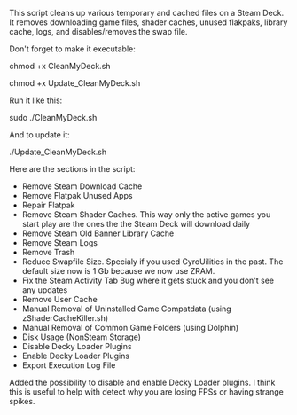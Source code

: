 This script cleans up various temporary and cached files on a Steam Deck.
It removes downloading game files, shader caches, unused flakpaks, library cache, logs, and disables/removes the swap file.

Don't forget to make it executable:

chmod +x CleanMyDeck.sh

chmod +x Update_CleanMyDeck.sh

Run it like this:

sudo ./CleanMyDeck.sh

And to update it:

./Update_CleanMyDeck.sh


Here are the sections in the script:
- Remove Steam Download Cache
- Remove Flatpak Unused Apps
- Repair Flatpak
- Remove Steam Shader Caches. This way only the active games you start play are the ones the the Steam Deck will download daily
- Remove Steam Old Banner Library Cache
- Remove Steam Logs
- Remove Trash
- Reduce Swapfile Size. Specialy if you used CyroUilities in the past. The default size now is 1 Gb because we now use ZRAM.
- Fix the Steam Activity Tab Bug where it gets stuck and you don't see any updates
- Remove User Cache
- Manual Removal of Uninstalled Game Compatdata (using zShaderCacheKiller.sh)
- Manual Removal of Common Game Folders (using Dolphin)
- Disk Usage (NonSteam Storage)
- Disable Decky Loader Plugins
- Enable Decky Loader Plugins
- Export Execution Log File

Added the possibility to disable and enable Decky Loader plugins. I think this is useful to help with detect why you are losing FPSs or having strange spikes.
